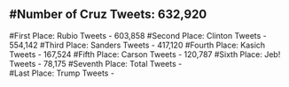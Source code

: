 #Number of Cruz Tweets: 632,920
---
#First Place: Rubio Tweets - 603,858
#Second Place: Clinton Tweets - 554,142
#Third Place: Sanders Tweets - 417,120
#Fourth Place: Kasich Tweets - 167,524
#Fifth Place: Carson Tweets - 120,787
#Sixth Place: Jeb! Tweets - 78,175
#Seventh Place: Total Tweets -  
#Last Place: Trump Tweets - 
